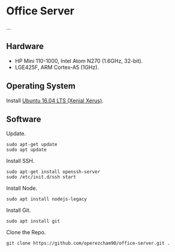 # Office Server
...

## Hardware

* HP Mini 110-1000, Intel Atom N270 (1.6GHz, 32-bit).
* LGE425F, ARM Cortex-A5 (1GHz).

## Operating System

Install [Ubuntu 16.04 LTS (Xenial Xerus)](https://ubuntu.com/16-04).

## Software

Update.

```
sudo apt-get update
sudo apt update
```

Install SSH.

```
sudo apt-get install openssh-server
sudo /etc/init.d/ssh start
```

Install Node.

```
sudo apt install nodejs-legacy
```

Install Git.

```
sudo apt install git
```

Clone the Repo.

```
git clone https://github.com/operezcham90/office-server.git .
```
